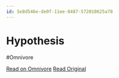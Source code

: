 ```yaml
---
id: 5e8d546e-de0f-11ee-8487-572010625a78
---
```


# Hypothesis
#Omnivore

[Read on Omnivore](https://omnivore.app/me/hypothesis-18e232802d5)
[Read Original](https://hypothes.is/a/Tc95it4GEe6OARcfY2j7uw)

